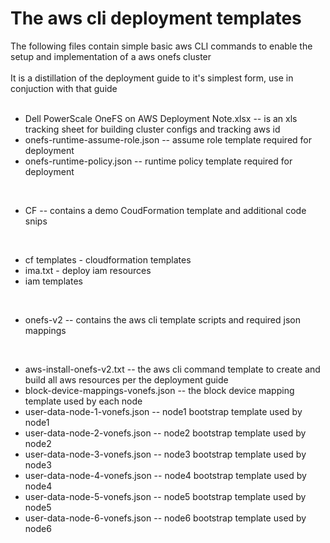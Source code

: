 # The aws cli deployment templates
The following files contain simple basic aws CLI commands to enable the setup and implementation of a aws onefs cluster
<br>
<br>
It is a distillation of the deployment guide to it's simplest form, use in conjuction with that guide
<br>
<br>
* Dell PowerScale OneFS on AWS Deployment Note.xlsx -- is an xls tracking sheet for building cluster configs and tracking aws id
* onefs-runtime-assume-role.json -- assume role template required for deployment  
* onefs-runtime-policy.json -- runtime policy template required for deployment  
<br>

* CF -- contains a demo CoudFormation template and additional code snips
<br>

 - cf templates - cloudformation templates<br>
 - ima.txt - deploy iam resources<br>
 - iam templates<br>

<br>

* onefs-v2 -- contains the aws cli template scripts and required json mappings  
<br>

 - aws-install-onefs-v2.txt  -- the aws cli command template to create and build all aws resources per the deployment guide<br> 
 - block-device-mappings-vonefs.json -- the block device mapping template used by each node <br> 
 - user-data-node-1-vonefs.json -- node1 bootstrap template used by node1<br>
 - user-data-node-2-vonefs.json -- node2 bootstrap template used by node2<br>
 - user-data-node-3-vonefs.json -- node3 bootstrap template used by node3<br>
 - user-data-node-4-vonefs.json -- node4 bootstrap template used by node4<br>
 - user-data-node-5-vonefs.json -- node5 bootstrap template used by node5<br>
 - user-data-node-6-vonefs.json -- node6 bootstrap template used by node6<br>
